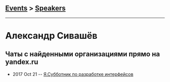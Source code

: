## [Events](../README.md) > [Speakers](../speakers.md)
---

# Александр Сивашёв

## Чаты с найденными организациями прямо на yandex.ru
- 2017 Oct 21 -- [Я.Субботник по разработке интерфейсов](https://events.yandex.ru/lib/talks/5114/)    
